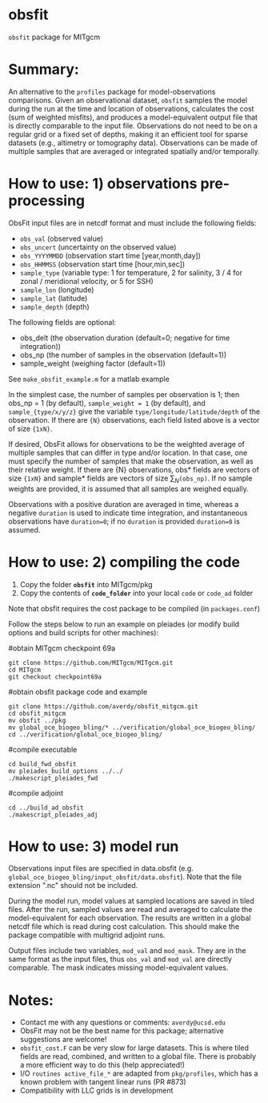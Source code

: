 # obsfit
`obsfit` package for MITgcm 


# Summary:
An alternative to the `profiles` package for model-observations comparisons. Given an observational dataset, `obsfit` samples the model during the run at the time and location of observations, calculates the cost (sum of weighted misfits), and produces a model-equivalent output file that is directly comparable to the input file. Observations do not need to be on a regular grid or a fixed set of depths, making it an efficient tool for sparse datasets (e.g., altimetry or tomography data). Observations can be made of multiple samples that are averaged or integrated spatially and/or temporally.


# How to use: 1) observations pre-processing

ObsFit input files are in netcdf format and must include the following fields:

- `obs_val` (observed value) 
- `obs_uncert` (uncertainty on the observed value) 
- `obs_YYYYMMDD` (observation start time [year,month,day])
- `obs_HHMMSS` (observation start time [hour,min,sec]) 
- `sample_type` (variable type: 1 for temperature, 2 for salinity, 3 / 4 for zonal / meridional velocity, or 5 for SSH) 
- `sample_lon` (longitude) 
- `sample_lat` (latitude) 
- `sample_depth` (depth) 

The following fields are optional: 

- obs_delt (the observation duration (default=0; negative for time integration)) 
- obs_np (the number of samples in the observation (default=1)) 
- sample_weight (weighing factor (default=1)) 

See `make_obsfit_example.m` for a matlab example 

In the simplest case, the number of samples per observation is 1; then obs_np = 1 (by default), `sample_weight = 1` (by default), and `sample_{type/x/y/z}` give the variable `type/longitude/latitude/depth` of the observation. If there are `{N}` observations, each field listed above is a vector of size `{1xN}`.

If desired, ObsFit allows for observations to be the weighted average of multiple samples that can differ in type and/or location. In that case, one must specify the number of samples that make the observation, as well as their relative weight. If there are {N} observations, obs* fields are vectors of size `{1xN}` and sample* fields are vectors of size $\sum_N$`(obs_np)`. If no sample weights are provided, it is assumed that all samples are weighed equally. 

Observations with a positive duration are averaged in time, whereas a negative `duration` is used to indicate time integration, and instantaneous observations have `duration=0`; if no `duration` is provided `duration=0` is assumed. 
 

# How to use: 2) compiling the code

1. Copy the folder <b>`obsfit`</b> into MITgcm/pkg
2. Copy the contents of <b>`code_folder`</b> into your local `code` or `code_ad` folder

Note that obsfit requires the cost package to be compiled (in `packages.conf`)
 

Follow the steps below to run an example on pleiades (or modify build options and build scripts for other machines):

#obtain MITgcm checkpoint 69a
```
git clone https://github.com/MITgcm/MITgcm.git 
cd MITgcm 
git checkout checkpoint69a
```

#obtain obsfit package code and example 
```
git clone https://github.com/averdy/obsfit_mitgcm.git 
cd obsfit_mitgcm 
mv obsfit ../pkg 
mv global_oce_biogeo_bling/* ../verification/global_oce_biogeo_bling/
cd ../verification/global_oce_biogeo_bling/ 
```

#compile executable 
```
cd build_fwd_obsfit 
mv pleiades_build_options ../../ 
./makescript_pleiades_fwd 
```

#compile adjoint 
```
cd ../build_ad_obsfit 
./makescript_pleiades_adj
```

# How to use: 3) model run

Observations input files are specified in data.obsfit (e.g. `global_oce_biogeo_bling/input_obsfit/data.obsfit`). Note that the file extension ".nc" should not be included. 

During the model run, model values at sampled locations are saved in tiled files. After the run, sampled values are read and averaged to calculate the model-equivalent for each observation. The results are written in a global netcdf file which is read during cost calculation. This should make the package compatible with multigrid adjoint runs.

Output files include two variables, `mod_val` and `mod_mask`. They are in the same format as the input files, thus `obs_val` and `mod_val` are directly comparable. The mask indicates missing model-equivalent values. 


# Notes:

- Contact me with any questions or comments: `averdy@ucsd.edu`
- ObsFit may not be the best name for this package; alternative suggestions are welcome!
- `obsfit_cost.F` can be very slow for large datasets. This is where tiled fields are read, combined, and written to a global file. There is probably a more efficient way to do this (help appreciated!)
- I/O `routines active_file_*` are adapted from `pkg/profiles`, which has a known problem with tangent linear runs (PR #873)
- Compatibility with LLC grids is in development


